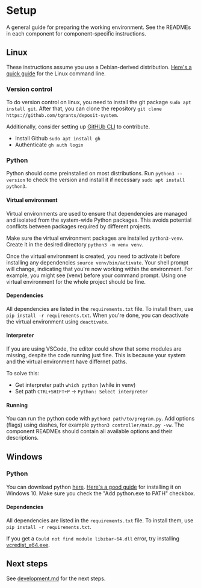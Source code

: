 # Setup

A general guide for preparing the working environment.
See the READMEs in each component for component-specific instructions.

## Linux

These instructions assume you use a Debian-derived distribution.
[Here's a quick guide](https://ubuntu.com/tutorials/command-line-for-beginners) for the Linux command line.

### Version control

To do version control on linux, you need to install the git package `sudo apt install git`.
After that, you can clone the repository `git clone https://github.com/tgrants/deposit-system`.

Additionally, consider setting up [GitHUb CLI](https://github.com/cli/cli) to contribute.
- Install Github `sudo apt install gh`
- Authenticate `gh auth login`

### Python

Python should come preinstalled on most distributions.
Run `python3 --version` to check the version and install it if necessary `sudo apt install python3`.

#### Virtual environment

Virtual environments are used to ensure that dependencies are managed and isolated from the system-wide Python packages.
This avoids potential conflicts between packages required by different projects.

Make sure the virtual environment packages are installed `python3-venv`.
Create it in the desired directory `python3 -m venv venv`.

Once the virtual environment is created, you need to activate it before installing any dependencies `source venv/bin/activate`.
Your shell prompt will change, indicating that you're now working within the environment.
For example, you might see (venv) before your command prompt.
Using one virtual environment for the whole project should be fine.

#### Dependencies

All dependencies are listed in the `requirements.txt` file. To install them, use `pip install -r requirements.txt`.
When you're done, you can deactivate the virtual environment using `deactivate`.

#### Interpreter

If you are using VSCode, the editor could show that some modules are missing, despite the code running just fine.
This is because your system and the virtual environment have differnet paths.

To solve this:
- Get interpreter path `which python` (while in venv)
- Set path `CTRL+SHIFT+P` -> `Python: Select interpreter`

#### Running

You can run the python code with `python3 path/to/program.py`.
Add options (flags) using dashes, for example `python3 controller/main.py -vw`.
The component READMEs should contain all available options and their descriptions.

## Windows

### Python

You can download python [here](https://www.python.org/downloads/windows/).
[Here's a good guide](https://www.digitalocean.com/community/tutorials/install-python-windows-10) for installing it on Windows 10.
Make sure you check the "Add python.exe to PATH" checkbox.

#### Dependencies

All dependencies are listed in the `requirements.txt` file. To install them, use `pip install -r requirements.txt`.

If you get a `Could not find module libzbar-64.dll` error, try installing [vcredist_x64.exe](https://www.microsoft.com/en-gb/download/details.aspx?id=40784).

## Next steps

See [development.md](./development.md) for the next steps.
